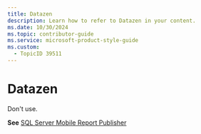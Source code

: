 ```yaml
---
title: Datazen
description: Learn how to refer to Datazen in your content.
ms.date: 10/30/2024
ms.topic: contributor-guide
ms.service: microsoft-product-style-guide
ms.custom:
  - TopicID 39511
---
```



# Datazen

Don't use.  

**See** [SQL Server Mobile Report Publisher](~\a_z_names_terms\s\sql-server-mobile-report-publisher.md)

